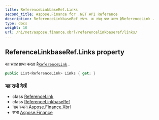 ```yaml
---
title: ReferenceLinkbaseRef.Links
second_title: Aspose.Finance for .NET API Reference
description: ReferenceLinkbaseRef संपत्त. क संग्रह प्रप्त करत हैReferenceLink .
type: docs
weight: 10
url: /hi/net/aspose.finance.xbrl/referencelinkbaseref/links/
---
```

## ReferenceLinkbaseRef.Links property

का संग्रह प्राप्त करता है[`ReferenceLink`](../../referencelink/) .

```csharp
public List<ReferenceLink> Links { get; }
```

### यह सभी देखें

* class [ReferenceLink](../../referencelink/)
* class [ReferenceLinkbaseRef](../)
* नाम स्थान [Aspose.Finance.Xbrl](../../referencelinkbaseref/)
* सभा [Aspose.Finance](../../../)


